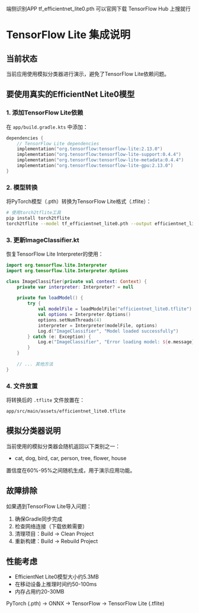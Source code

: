 端侧识别APP
tf_efficientnet_lite0.pth 可以官网下载
TensorFlow Hub 上搜就行

# TensorFlow Lite 集成说明

## 当前状态

当前应用使用模拟分类器进行演示，避免了TensorFlow Lite依赖问题。

## 要使用真实的EfficientNet Lite0模型

### 1. 添加TensorFlow Lite依赖

在 `app/build.gradle.kts` 中添加：

```kotlin
dependencies {
    // TensorFlow Lite dependencies
    implementation("org.tensorflow:tensorflow-lite:2.13.0")
    implementation("org.tensorflow:tensorflow-lite-support:0.4.4")
    implementation("org.tensorflow:tensorflow-lite-metadata:0.4.4")
    implementation("org.tensorflow:tensorflow-lite-gpu:2.13.0")
}
```

### 2. 模型转换

将PyTorch模型（.pth）转换为TensorFlow Lite格式（.tflite）：

```bash
# 使用torch2tflite工具
pip install torch2tflite
torch2tflite --model tf_efficientnet_lite0.pth --output efficientnet_lite0.tflite
```

### 3. 更新ImageClassifier.kt

恢复TensorFlow Lite Interpreter的使用：

```kotlin
import org.tensorflow.lite.Interpreter
import org.tensorflow.lite.Interpreter.Options

class ImageClassifier(private val context: Context) {
    private var interpreter: Interpreter? = null
    
    private fun loadModel() {
        try {
            val modelFile = loadModelFile("efficientnet_lite0.tflite")
            val options = Interpreter.Options()
            options.setNumThreads(4)
            interpreter = Interpreter(modelFile, options)
            Log.d("ImageClassifier", "Model loaded successfully")
        } catch (e: Exception) {
            Log.e("ImageClassifier", "Error loading model: ${e.message}")
        }
    }
    
    // ... 其他方法
}
```

### 4. 文件放置

将转换后的 `.tflite` 文件放置在：
```
app/src/main/assets/efficientnet_lite0.tflite
```

## 模拟分类器说明

当前使用的模拟分类器会随机返回以下类别之一：
- cat, dog, bird, car, person, tree, flower, house

置信度在60%-95%之间随机生成，用于演示应用功能。

## 故障排除

如果遇到TensorFlow Lite导入问题：

1. 确保Gradle同步完成
2. 检查网络连接（下载依赖需要）
3. 清理项目：Build -> Clean Project
4. 重新构建：Build -> Rebuild Project

## 性能考虑

- EfficientNet Lite0模型大小约5.3MB
- 在移动设备上推理时间约50-100ms
- 内存占用约20-30MB


PyTorch (.pth) → ONNX → TensorFlow → TensorFlow Lite (.tflite)